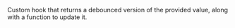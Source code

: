 Custom hook that returns a debounced version of the provided value, along with a function to update it.
